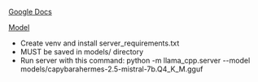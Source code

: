 [Google Docs](https://docs.google.com/document/d/1rpS6eoXiWS2pz4CO6Unv7P4owfa87kCua4z94uJKJ1U/edit)

[Model](https://huggingface.co/TheBloke/CapybaraHermes-2.5-Mistral-7B-GGUF)
- Create venv and install server_requirements.txt
- MUST be saved in models/ directory
- Run server with this command: python -m llama_cpp.server --model models/capybarahermes-2.5-mistral-7b.Q4_K_M.gguf